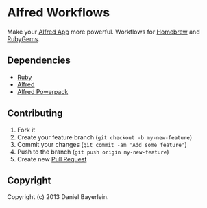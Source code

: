 # Alfred Workflows

Make your [Alfred App](http://www.alfredapp.com) more powerful. Workflows for
[Homebrew](http://mxcl.github.io/homebrew/) and
[RubyGems](https://rubygems.org).

## Dependencies

* [Ruby](http://www.ruby-lang.org)
* [Alfred](http://www.alfredapp.com)
* [Alfred Powerpack](http://www.alfredapp.com/powerpack/)

## Contributing

1. Fork it
2. Create your feature branch (`git checkout -b my-new-feature`)
3. Commit your changes (`git commit -am 'Add some feature'`)
4. Push to the branch (`git push origin my-new-feature`)
5. Create new [Pull Request](../../pull/new/master)

## Copyright

Copyright (c) 2013 Daniel Bayerlein.
